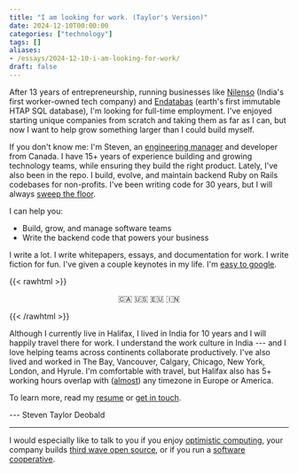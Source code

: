 ```yaml
---
title: "I am looking for work. (Taylor's Version)"
date: 2024-12-10T00:00:00
categories: ["technology"]
tags: []
aliases:
- /essays/2024-12-10-i-am-looking-for-work/
draft: false
---
```


After 13 years of entrepreneurship,
running businesses like
[Nilenso](https://nilenso.com/)
(India's first worker-owned tech company)
and
[Endatabas](https://www.endatabas.com/)
(earth's first immutable HTAP SQL database),
I'm looking for full-time employment.
I've enjoyed starting unique companies from scratch and taking them as far as I can, but now I want to help grow something larger than I could build myself.

If you don't know me: I'm Steven, an
[engineering manager](https://bsky.app/profile/deobald.bsky.social/post/3lenghfxe6227)
and developer from Canada.
I have 15+ years of experience building and growing technology teams, while ensuring they build the right product.
Lately, I've also been in the repo.
I build, evolve, and maintain backend Ruby on Rails codebases for non-profits.
I've been writing code for 30 years, but I will always
[sweep the floor](https://www.oreilly.com/library/view/apprenticeship-patterns/9780596806842/ch04.html#sweep_the_floor).

I can help you:

* Build, grow, and manage software teams
* Write the backend code that powers your business

I write a lot.
I write whitepapers, essays, and documentation for work.
I write fiction for fun.
I've given a couple keynotes in my life.
I'm [easy to google](https://www.google.com/?q=steven%20deobald).

{{< rawhtml >}}
    <p style="text-align: center;">🇨🇦 🇺🇸 🇪🇺 🇮🇳</p>
{{< /rawhtml >}}

Although I currently live in Halifax, I lived in India for 10 years and I will happily travel there for work.
I understand the work culture in India --- and I love helping teams across continents collaborate productively.
I've also lived and worked in The Bay, Vancouver, Calgary, Chicago, New York, London, and Hyrule.
I'm comfortable with travel, but Halifax also has 5+ working hours overlap with ([almost](https://www.youtube.com/watch?v=V0ApIp1P5Uk)) any timezone in Europe or America.

To learn more,
read my
[resume](/pdf/resume.pdf)
or [get in touch](mailto:steven@deobald.ca).

--- Steven Taylor Deobald

***

I would especially like to talk to you if
you enjoy
[optimistic computing](https://www.deobald.ca/essays/2024-12-09-optimistic-computing/),
your company builds
[third wave open source](https://www.deobald.ca/essays/2024-08-13-third-wave-commercial-open-source/),
or if you run a
[software cooperative](https://www.deobald.ca/essays/2014-11-02-what-is-a-software-cooperative/).
